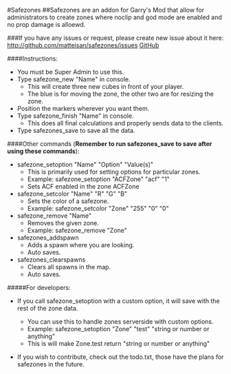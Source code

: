 #Safezones
##Safezones are an addon for Garry's Mod that allow for administrators to create zones where noclip and god mode are enabled and no prop damage is alloewd.

###If you have any issues or request, please create new issue about it here: http://github.com/matteisan/safezones/issues [GitHub](http://github.com/matteisan/issues)

####Instructions:
* You must be Super Admin to use this.
* Type safezone_new "Name" in console.
	* This will create three new cubes in front of your player.
	* The blue is for moving the zone, the other two are for resizing the zone.
* Position the markers wherever you want them.
* Type safezone_finish "Name" in console.
	* This does all final calculations and properly sends data to the clients.
* Type safezones_save to save all the data.


####Other commands (**Remember to run safezones_save to save after using these commands**):
* safezone_setoption "Name" "Option" "Value(s)" 
	* This is primarily used for setting options for particular zones.
	* Example: safezone_setoption "ACFZone" "acf" "1"
	* Sets ACF enabled in the zone ACFZone
* safezone_setcolor "Name" "R" "G" "B"
	* Sets the color of a safezone.
	* Example: safezone_setcolor "Zone" "255" "0" "0"
* safezone_remove "Name"
	* Removes the given zone.
	* Example: safezone_remove "Zone"
* safezones_addspawn 
	* Adds a spawn where you are looking.
	* Auto saves.
* safezones_clearspawns 
	* Clears all spawns in the map.
	* Auto saves.

#####For developers: 
* If you call safezone_setoption with a custom option, it will save with the rest of the zone data.
	* You can use this to handle zones serverside with custom options.
	* Example: safezone_setoption "Zone" "test" "string or number or anything"
	* This is will make Zone.test return "string or number or anything"

* If you wish to contribute, check out the todo.txt, those have the plans for safezones in the future.
